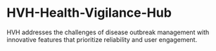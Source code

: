 # HVH-Health-Vigilance-Hub
 HVH addresses the challenges of disease outbreak management with  innovative features that prioritize reliability and user engagement.
